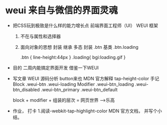 # weui 来自与微信的界面灵魂
- 把CSS玩到极致是什么样的能力增长点
    前端界面工程师（UI）   WEUI     框架
    1.  不在与属性和选择器
    2.  面向对象的思想  封装 继承 多态
        封装
        .btn  基类
        .btn.loading

        .btn
        {
            line-height:44px
        }
        .loading{
            bgi:loading.gif
        }
- 目的      二周内能搞定界面开发
  借鉴一下WEUI


-   写文章
    WEUI 源码分析   button来也
    MDN 官方解释 tap-height-color 手记
        Block 
         .weui-btn
         .weui-loading
        Modifier
         .weui-btn_loading
         .weui-btn_disabled
         .weui-btn_primary
         .weui-btn_default

    block + modifier + 组装的层次 = 网页世界  -->乐高
-   作业，  打卡
    1.阅读-webkit-tap-highlight-color MDN   官方文档，  并写个小结。




